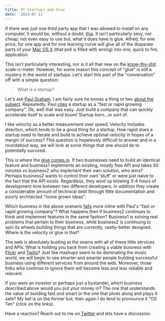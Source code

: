 ```yaml
---
title: Of Startups and Glue
date: '2013-07-11'
---
```


If there was just one third party app that I was allowed to install on
any computer, it would be, without a doubt: [this][1]. It isn't particularly sexy,
nor cheap, not even easy to use but, what it does have is glue. Alfred, for one
price, for one app and for one learning curve will glue all of the disparate
parts of your [Mac OS X][2] (that poll is filled with wrong) into one, quick to
fire, application.

This isn't particularly interesting, nor is it all that new on the [know-thy-shit][3]
scale-o-meter. However, for some reason this concept of "glue" is still a mystery
in the world of startups. Let's start this part of the "conversation" off with
a simple question:

>What is a startup?

Let's ask [Paul Graham][4]. I am fairly sure he knows a thing or two [about the
subject][5]. Repeatedly, Paul [cites][6] a startup as a "fast or rapid growing company".
Ok, well that was easy. Just build a company that can quickly accelerate itself
to scale and boom! Startup born...or sort of.

I like velocity as a better measurement over speed. Velocity includes direction,
which tends to be a good thing for a startup. How rapid does a startup need to
iterate and build to achieve optimal velocity in hopes of a margin of success?
This question is hopelessly difficult to answer and in a roundabout way, we will look
at some things that one should do to potentially succeed.

This is where the [glue comes in][11]. If two businesses need to build an identical feature and
business1 implements an existing, mostly free API and takes 30 minutes vs business2
who implement their own solution, who wins? Perhaps business2 wants to control their own
'stuff' or were just naive to the fact that the API exists. Regardless, they wind
up blowing 3-4 hours of development time between two different developers. In addition
they create a considerable amount of technical debt through little documentation
and poorly architected "home grown ideas".

Which business in the above scenario [falls][10] more inline with Paul's "fast or rapid
growing company"? What happens then if business2 continues to think and implemnet
features in the same fashion? Business1 is solving real problems that pertain
to their business, while business2 is continuing to spin its wheels building
things that are currently, vastly-better designed. Where is the velocity or glue
in that?

The web is absolutely busting at the seams with all of these little services
and APIs. What is holding you back from creating a viable buisness with
[Flickr][7] and [Twilio][8]? Just like mashups seem to be dominating the music
world, we will begin to see smarter and smarter people building successful business
using different services from around the web. Moreover, those folks who continue to ignore
them will become less and less reliable and relevant.

If you were an investor or perhaps just a bystander, which business described
above would you put your money in? The one that understands the value of building
fast and smart or the one that plods along and plays it safe? My bet is on the
former but, then again I do tend to pronounce it "OS Ten" (click on the links).

Have a reaction? Reach out to me on [Twitter][9] and lets have a discussion.


[1]: http://www.alfredapp.com
[2]: http://mac.appstorm.net/general/weekly-poll/weekly-poll-how-do-you-pronounce-mac-os-x/
[3]: http://gph.is/12bePRT
[4]: https://en.wikipedia.org/wiki/Paul_Graham_(computer_programmer)
[5]: http://paulgraham.com/growth.html
[6]: http://kottke.org/12/09/a-startup-is-a-company-designed-to-grow-fast
[7]: http://www.flickr.com/services/api/
[8]: http://www.twilio.com/docs/api/rest
[9]: http://www.twitter.com/braidn
[10]: http://gph.is/VxnVpe
[11]: http://gph.is/14kwio

